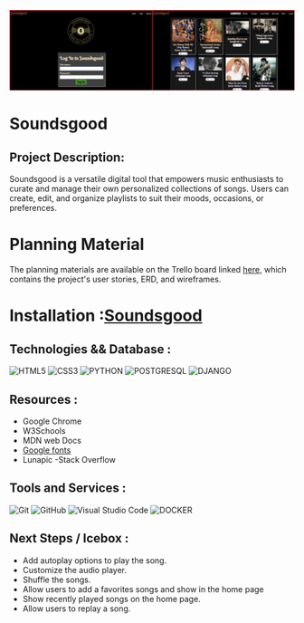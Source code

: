 ![screenshot](main_app/static/images/screenshot.png)
# Soundsgood
## Project Description:
Soundsgood is a versatile digital tool that empowers music enthusiasts to curate and manage their own personalized collections of songs. Users can create, edit, and organize playlists to suit their moods, occasions, or preferences.
# Planning Material
The planning materials are available on the Trello board linked [here](https://trello.com/b/RpsXkxkw/soundsgood), which contains the project's user stories, ERD, and wireframes.
# Installation :[Soundsgood](https://soundsgood.fly.dev/)
## Technologies && Database :
![HTML5](https://img.shields.io/badge/html5-%23E34F26.svg?style=for-the-badge&logo=html5&logoColor=white)
![CSS3](https://img.shields.io/badge/css3-%231572B6.svg?style=for-the-badge&logo=css3&logoColor=white)
![PYTHON](https://img.shields.io/badge/Python-3776AB.svg?style=for-the-badge&logo=Python&logoColor=white)
![POSTGRESQL](https://img.shields.io/badge/PostgreSQL-4169E1.svg?style=for-the-badge&logo=PostgreSQL&logoColor=white)
![DJANGO](https://img.shields.io/badge/Django-092E20.svg?style=for-the-badge&logo=Django&logoColor=white)
## Resources :
- Google Chrome
- W3Schools
- MDN web Docs
- [Google fonts](https://fonts.google.com/specimen/Libre+Baskerville)
- Lunapic
-Stack Overflow
## Tools and Services :
  ![Git](https://img.shields.io/badge/git-%23F05033.svg?style=for-the-badge&logo=git&logoColor=white)
 ![GitHub](https://img.shields.io/badge/github-%23121011.svg?style=for-the-badge&logo=github&logoColor=white)
 ![Visual Studio Code](https://img.shields.io/badge/Visual%20Studio%20Code-0078d7.svg?style=for-the-badge&logo=visual-studio-code&logoColor=white)
 ![DOCKER](https://img.shields.io/badge/Docker-2496ED.svg?style=for-the-badge&logo=Docker&logoColor=white)
## Next Steps / Icebox :
- Add autoplay options to play the song.
- Customize the audio player.
- Shuffle the songs.
- Allow users to add a favorites songs and show in the home page
- Show recently played songs on the home page.
- Allow users to replay a song.